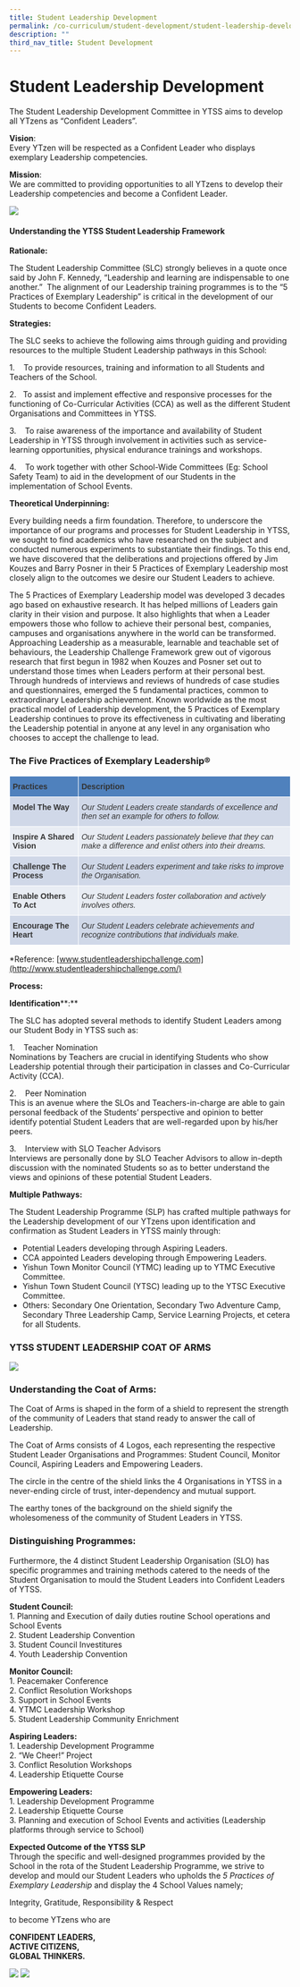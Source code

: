 ```yaml
---
title: Student Leadership Development
permalink: /co-curriculum/student-development/student-leadership-development/
description: ""
third_nav_title: Student Development
---
```

# **Student Leadership Development**

The Student Leadership Development Committee in YTSS aims to develop all YTzens as “Confident Leaders”.

**Vision**:    
Every YTzen will be respected as a Confident Leader who displays exemplary Leadership competencies.

**Mission**:     
We are committed to providing opportunities to all YTzens to develop their Leadership competencies and become a Confident Leader.


![](/images/Star.jpg)


#### **Understanding the YTSS Student Leadership Framework**

**Rationale:**

The Student Leadership Committee (SLC) strongly believes in a quote once said by John F. Kennedy, “Leadership and learning are indispensable to one another.”  The alignment of our Leadership training programmes is to the “5 Practices of Exemplary Leadership” is critical in the development of our Students to become Confident Leaders.

**Strategies:**

The SLC seeks to achieve the following aims through guiding and providing resources to the multiple Student Leadership pathways in this School:

1\.    To provide resources, training and information to all Students and Teachers of the School.

2\.   To assist and implement effective and responsive processes for the functioning of Co-Curricular Activities (CCA) as well as the different Student Organisations and Committees in YTSS. 

3\.    To raise awareness of the importance and availability of Student Leadership in YTSS through involvement in activities such as service-learning opportunities, physical endurance trainings and workshops. 

4\.    To work together with other School-Wide Committees (Eg: School Safety Team) to aid in the development of our Students in the implementation of School Events.

**Theoretical Underpinning:**

Every building needs a firm foundation. Therefore, to underscore the importance of our programs and processes for Student Leadership in YTSS, we sought to find academics who have researched on the subject and conducted numerous experiments to substantiate their findings. To this end, we have discovered that the deliberations and projections offered by Jim Kouzes and Barry Posner in their 5 Practices of Exemplary Leadership most closely align to the outcomes we desire our Student Leaders to achieve.  
  
The 5 Practices of Exemplary Leadership model was developed 3 decades ago based on exhaustive research. It has helped millions of Leaders gain clarity in their vision and purpose. It also highlights that when a Leader empowers those who follow to achieve their personal best, companies, campuses and organisations anywhere in the world can be transformed. Approaching Leadership as a measurable, learnable and teachable set of behaviours, the Leadership Challenge Framework grew out of vigorous research that first begun in 1982 when Kouzes and Posner set out to understand those times when Leaders perform at their personal best. Through hundreds of interviews and reviews of hundreds of case studies and questionnaires, emerged the 5 fundamental practices, common to extraordinary Leadership achievement. Known worldwide as the most practical model of Leadership development, the 5 Practices of Exemplary Leadership continues to prove its effectiveness in cultivating and liberating the Leadership potential in anyone at any level in any organisation who chooses to accept the challenge to lead.


### **The Five Practices of Exemplary Leadership®**


<table style="border-collapse:collapse;border-spacing:0" class="tg"><thead><tr><th style="background-color:#4F81BD;border-color:#ffffff;border-style:solid;border-width:1px;color:#333;font-family:Arial, sans-serif;font-size:14px;font-weight:bold;overflow:hidden;padding:10px 5px;text-align:left;vertical-align:top;word-break:normal">Practices</th><th style="background-color:#4F81BD;border-color:#ffffff;border-style:solid;border-width:1px;color:#333;font-family:Arial, sans-serif;font-size:14px;font-weight:bold;overflow:hidden;padding:10px 5px;text-align:left;vertical-align:top;word-break:normal">Description</th></tr></thead><tbody><tr><td style="background-color:#D0D8E8;border-color:#ffffff;border-style:solid;border-width:1px;color:#333;font-family:Arial, sans-serif;font-size:14px;font-weight:bold;overflow:hidden;padding:10px 5px;text-align:left;vertical-align:top;word-break:normal">Model The Way</td><td style="background-color:#D0D8E8;border-color:#ffffff;border-style:solid;border-width:1px;color:#333;font-family:Arial, sans-serif;font-size:14px;font-style:italic;overflow:hidden;padding:10px 5px;text-align:left;vertical-align:top;word-break:normal">Our Student Leaders create standards of excellence and then set an example for others to follow. </td></tr><tr><td style="background-color:#E9EDF4;border-color:#ffffff;border-style:solid;border-width:1px;color:#333;font-family:Arial, sans-serif;font-size:14px;font-weight:bold;overflow:hidden;padding:10px 5px;text-align:left;vertical-align:top;word-break:normal">Inspire A Shared Vision</td><td style="background-color:#E9EDF4;border-color:#ffffff;border-style:solid;border-width:1px;color:#333;font-family:Arial, sans-serif;font-size:14px;font-style:italic;overflow:hidden;padding:10px 5px;text-align:left;vertical-align:top;word-break:normal">Our Student Leaders passionately believe that they can make a difference and enlist others into their dreams.</td></tr><tr><td style="background-color:#D0D8E8;border-color:#ffffff;border-style:solid;border-width:1px;color:#333;font-family:Arial, sans-serif;font-size:14px;font-weight:bold;overflow:hidden;padding:10px 5px;text-align:left;vertical-align:top;word-break:normal">Challenge The Process</td><td style="background-color:#D0D8E8;border-color:#ffffff;border-style:solid;border-width:1px;color:#333;font-family:Arial, sans-serif;font-size:14px;font-style:italic;overflow:hidden;padding:10px 5px;text-align:left;vertical-align:top;word-break:normal">Our Student Leaders experiment and take risks to improve the Organisation.</td></tr><tr><td style="background-color:#E9EDF4;border-color:#ffffff;border-style:solid;border-width:1px;color:#333;font-family:Arial, sans-serif;font-size:14px;font-weight:bold;overflow:hidden;padding:10px 5px;text-align:left;vertical-align:top;word-break:normal">Enable Others To Act</td><td style="background-color:#E9EDF4;border-color:#ffffff;border-style:solid;border-width:1px;color:#333;font-family:Arial, sans-serif;font-size:14px;font-style:italic;overflow:hidden;padding:10px 5px;text-align:left;vertical-align:top;word-break:normal">Our Student Leaders foster collaboration and actively involves others.  </td></tr><tr><td style="background-color:#D0D8E8;border-color:#ffffff;border-style:solid;border-width:1px;color:#333;font-family:Arial, sans-serif;font-size:14px;font-weight:bold;overflow:hidden;padding:10px 5px;text-align:left;vertical-align:top;word-break:normal">Encourage The Heart</td><td style="background-color:#D0D8E8;border-color:#ffffff;border-style:solid;border-width:1px;color:#333;font-family:Arial, sans-serif;font-size:14px;font-style:italic;overflow:hidden;padding:10px 5px;text-align:left;vertical-align:top;word-break:normal">Our Student Leaders celebrate achievements and recognize contributions that individuals make.</td></tr></tbody></table>

\*Reference: [www.studentleadershipchallenge.com](http://www.studentleadershipchallenge.com/)






**Process:**

**Identification****:**

The SLC has adopted several methods to identify Student Leaders among our Student Body in YTSS such as:

1\.    Teacher Nomination   
Nominations by Teachers are crucial in identifying Students who show Leadership potential through their participation in classes and Co-Curricular Activity (CCA).

2\.    Peer Nomination    
This is an avenue where the SLOs and Teachers-in-charge are able to gain personal feedback of the Students’ perspective and opinion to better identify potential Student Leaders that are well-regarded upon by his/her peers.

3\.    Interview with SLO Teacher Advisors    
Interviews are personally done by SLO Teacher Advisors to allow in-depth discussion with the nominated Students so as to better understand the views and opinions of these potential Student Leaders.

**Multiple Pathways:**

The Student Leadership Programme (SLP) has crafted multiple pathways for the Leadership development of our YTzens upon identification and confirmation as Student Leaders in YTSS mainly through:

* Potential Leaders developing through Aspiring Leaders.
* CCA appointed Leaders developing through Empowering Leaders.
* Yishun Town Monitor Council (YTMC) leading up to YTMC Executive Committee.
* Yishun Town Student Council (YTSC) leading up to the YTSC Executive Committee.
* Others: Secondary One Orientation, Secondary Two Adventure Camp, Secondary Three Leadership Camp, Service Learning Projects, et cetera for all Students.


### **YTSS STUDENT LEADERSHIP COAT OF ARMS**

![](/images/inspire.jpg)

### **Understanding the Coat of Arms:**

The Coat of Arms is shaped in the form of a shield to represent the strength of the community of Leaders that stand ready to answer the call of Leadership.

The Coat of Arms consists of 4 Logos, each representing the respective Student Leader Organisations and Programmes: Student Council, Monitor Council, Aspiring Leaders and Empowering Leaders.

The circle in the centre of the shield links the 4 Organisations in YTSS in a never-ending circle of trust, inter-dependency and mutual support.

The earthy tones of the background on the shield signify the wholesomeness of the community of Student Leaders in YTSS.

### **Distinguishing Programmes:**

Furthermore, the 4 distinct Student Leadership Organisation (SLO) has specific programmes and training methods catered to the needs of the Student Organisation to mould the Student Leaders into Confident Leaders of YTSS.

**Student Council:**   
1\. Planning and Execution of daily duties routine School operations and School Events   
2\. Student Leadership Convention  
3\. Student Council Investitures   
4\. Youth Leadership Convention

**Monitor Council:**   
1\. Peacemaker Conference   
2\. Conflict Resolution Workshops   
3\. Support in School Events   
4\. YTMC Leadership Workshop   
5\. Student Leadership Community Enrichment

**Aspiring Leaders:**   
1\. Leadership Development Programme   
2\. “We Cheer!” Project    
3\. Conflict Resolution Workshops    
4\. Leadership Etiquette Course

**Empowering Leaders:**   
1\. Leadership Development Programme      
2\. Leadership Etiquette Course    
3\. Planning and execution of School Events and activities (Leadership platforms through service to School)

**Expected Outcome of the YTSS SLP**   
Through the specific and well-designed programmes provided by the School in the rota of the Student Leadership Programme, we strive to develop and mould our Student Leaders who upholds the _5 Practices of Exemplary Leadership_ and display the 4 School Values namely;

Integrity, Gratitude, Responsibility & Respect

to become YTzens who are  

**CONFIDENT LEADERS,**    
**ACTIVE CITIZENS,**   
**GLOBAL THINKERS.**


![](/images/sch%20val.jpg)
![](/images/LT.jpg)